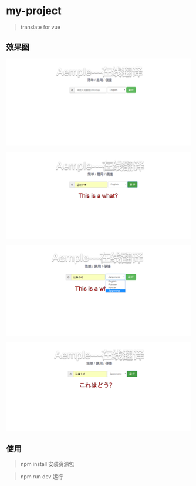 # my-project

> translate for vue

## 效果图
![](src/s1.png)

![](src/s2.png)

![](src/s3.png)

![](src/s4.png)
## 使用
> npm install 安装资源包


> npm run dev  运行

